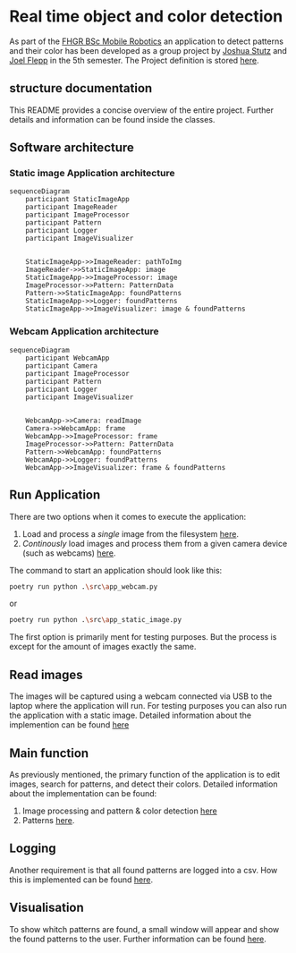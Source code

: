 # Real time object and color detection

As part of the [FHGR BSc Mobile Robotics](https://fhgr.ch/mr) an application to detect patterns and their color has been developed
as a group project by [Joshua Stutz](https://github.com/FidibusHex45) and  [Joel Flepp](https://github.com/joel5399) in the 5th
semester. The Project definition is stored [here](./requirements/Software_Engineering_Project_Definition_V1.pdf).

## structure documentation
This README provides a concise overview of the entire project. Further details and information can be found inside the classes.

## Software architecture
### Static image Application architecture
```mermaid
sequenceDiagram
    participant StaticImageApp
    participant ImageReader
    participant ImageProcessor
    participant Pattern
    participant Logger
    participant ImageVisualizer
    
    
    StaticImageApp->>ImageReader: pathToImg
    ImageReader->>StaticImageApp: image
    StaticImageApp->>ImageProcessor: image
    ImageProcessor->>Pattern: PatternData
    Pattern->>StaticImageApp: foundPatterns
    StaticImageApp->>Logger: foundPatterns
    StaticImageApp->>ImageVisualizer: image & foundPatterns
```

### Webcam Application architecture

```mermaid
sequenceDiagram
    participant WebcamApp
    participant Camera
    participant ImageProcessor
    participant Pattern
    participant Logger
    participant ImageVisualizer
    
    
    WebcamApp->>Camera: readImage
    Camera->>WebcamApp: frame
    WebcamApp->>ImageProcessor: frame
    ImageProcessor->>Pattern: PatternData
    Pattern->>WebcamApp: foundPatterns
    WebcamApp->>Logger: foundPatterns
    WebcamApp->>ImageVisualizer: frame & foundPatterns
```


## Run Application
There are two options when it comes to execute the application:
1. Load and process a _single_ image from the filesystem [here](./src/app_static_image.py).   
2. _Continously_ load images and process them from a given camera device (such as webcams) [here](./src/app_webcam.py).

The command to start an application should look like this:
```bash
poetry run python .\src\app_webcam.py
```
or
```bash
poetry run python .\src\app_static_image.py
```

The first option is primarily ment for testing purposes. But the process is except for the amount of images exactly the same.

## Read images
The images will be captured using a webcam connected via USB to the laptop where the application will run. For testing purposes you can also run the application with a static image. Detailed information about the implemention can be found [here](./src/common/image_reader.py)

## Main function
As previously mentioned, the primary function of the application is to edit images, search for patterns, and detect their colors. Detailed information about the implementation can be found:
1. Image processing and pattern & color detection [here](./src/common/processor.py)
2. Patterns [here](./documentation/image_processor.md).

## Logging
Another requirement is that all found patterns are logged into a csv. How this is implemented can be found [here](./src/common/logger.py).

## Visualisation
To show whitch patterns are found, a small window will appear and show the found patterns to the user. Further information can be found [here](./src/common/image_visualisation.py).


